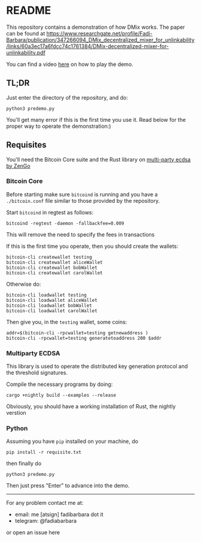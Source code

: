 # README

This repository contains a demonstration of how DMix works.
The paper can be found at <https://www.researchgate.net/profile/Fadi-Barbara/publication/347266094_DMix_decentralized_mixer_for_unlinkability/links/60a3ec17a6fdcc74c1761384/DMix-decentralized-mixer-for-unlinkability.pdf>

You can find a video [here](https://fadibarbara.it/owncloud/index.php/s/YfnedvpveDdzMle) on how to play the demo.

## TL;DR

Just enter the directory of the repository, and do:

```
python3 predemo.py
```

You'll get many error if this is the first time you use it. Read below for the proper way to operate the demonstration:)

## Requisites

You'll need the Bitcoin Core suite and the Rust library on [multi-party ecdsa by ZenGo](https://github.com/ZenGo-X/multi-party-ecdsa)

### Bitcoin Core

Before starting make sure `bitcoind` is running and you have a `./bitcoin.conf` file similar to those provided by the repository.

Start `bitcoind` in regtest as follows:

```
bitcoind -regtest -daemon -fallbackfee=0.009
```

This will remove the need to specify the fees in transactions

If this is the first time you operate, then you should create the wallets:

```
bitcoin-cli createwallet testing
bitcoin-cli createwallet aliceWallet
bitcoin-cli createwallet bobWallet
bitcoin-cli createwallet carolWallet
```

Otherwise do:

```
bitcoin-cli loadwallet testing
bitcoin-cli loadwallet aliceWallet
bitcoin-cli loadwallet bobWallet
bitcoin-cli loadwallet carolWallet
```

Then give you, in the `testing` wallet, some coins:

```
addr=$(bitcoin-cli -rpcwallet=testing getnewaddress )
bitcoin-cli -rpcwallet=testing generatetoaddress 200 $addr
```

### Multiparty ECDSA

This library is used to operate the distributed key generation protocol and the threshold signatures.

Compile the necessary programs by doing:

```
cargo +nightly build --examples --release
```

Obviously, you should have a working installation of Rust, the nightly verstion

### Python

Assuming you have `pip` installed on your machine, do

```
pip install -r requisite.txt
```

then finally do

```
python3 predemo.py
```

Then just press "Enter" to advance into the demo.

---

For any problem contact me at:

- email: me [atsign] fadibarbara dot it
- telegram: @fadiabarbara

or open an issue here

